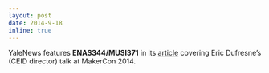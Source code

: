 ```yaml
---
layout: post
date: 2014-9-18
inline: true
---
```


YaleNews features <strong>ENAS344/MUSI371</strong> in its <a href="http://news.yale.edu/2014/09/18/think-meets-make-yale-engineer-argues-diverse-creativity-2014-makercon">article</a> covering Eric Dufresne’s (CEID director) talk at MakerCon 2014.
